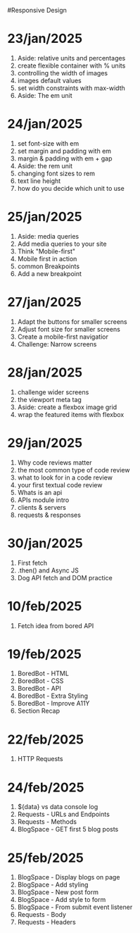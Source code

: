 #Responsive Design

# 23/jan/2025
1. Aside: relative units and percentages
2. create flexible container with % units
3. controlling the width of images
4. images default values
5. set width constraints with max-width
6. Aside: The em unit

# 24/jan/2025
1. set font-size with em
2. set margin and padding with em
3. margin & padding with em + gap
4. Aside: the rem unit
5. changing font sizes to rem
6. text line height 
7. how do you decide which unit to use


# 25/jan/2025
1. Aside: media queries
2. Add media queries to your site
3. Think "Mobile-first"
4. Mobile first in action
5. common Breakpoints
6. Add a new breakpoint

# 27/jan/2025
1. Adapt the buttons for smaller screens
2. Adjust font size for smaller screens
3. Create a mobile-first navigatior
4. Challenge: Narrow screens

# 28/jan/2025
1. challenge wider screens 
2. the viewport meta tag
3. Aside: create a flexbox image grid
4. wrap the featured items with flexbox

# 29/jan/2025
1. Why code reviews matter
2. the most common type of code review
3. what to look for in a code review
4. your first textual code review
5. Whats is an api
6. APIs module intro
7. clients & servers
8. requests & responses

# 30/jan/2025
1. First fetch
2. .then() and Async JS
3. Dog API fetch and DOM practice

# 10/feb/2025
1. Fetch idea from bored API

# 19/feb/2025
1. BoredBot - HTML
2. BoredBot - CSS
3. BoredBot - API 
4. BoredBot - Extra Styling
5. BoredBot - Improve A11Y
6. Section Recap

# 22/feb/2025
1. HTTP Requests

# 24/feb/2025
1. ${data} vs data console log
2. Requests - URLs and Endpoints
3. Requests - Methods
4. BlogSpace - GET first 5 blog posts

# 25/feb/2025
1. BlogSpace - Display blogs on page
2. BlogSpace - Add styling
3. BlogSpace - New post form
4. BlogSpace - Add style to form
5. BlogSpace - From submit event listener
6. Requests - Body
7. Requests - Headers
